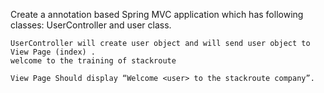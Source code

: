 Create a annotation based Spring MVC application which has following classes: UserController and user class.

    UserController will create user object and will send user object to View Page (index) .
    welcome to the training of stackroute

    View Page Should display “Welcome <user> to the stackroute company”.
